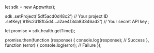 let sdk = new Appwrite();

sdk
    .setProject('5df5acd0d48c2') // Your project ID
    .setKey('919c2d18fb5d4...a2ae413da83346ad2') // Your secret API key
;

let promise = sdk.health.getTime();

promise.then(function (response) {
    console.log(response); // Success
}, function (error) {
    console.log(error); // Failure
});